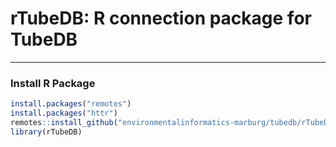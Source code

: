# rTubeDB: R connection package for TubeDB

---------------------------------------

### Install R Package
```R
install.packages("remotes")
install.packages("httr")
remotes::install_github("environmentalinformatics-marburg/tubedb/rTubeDB")
library(rTubeDB)
```
